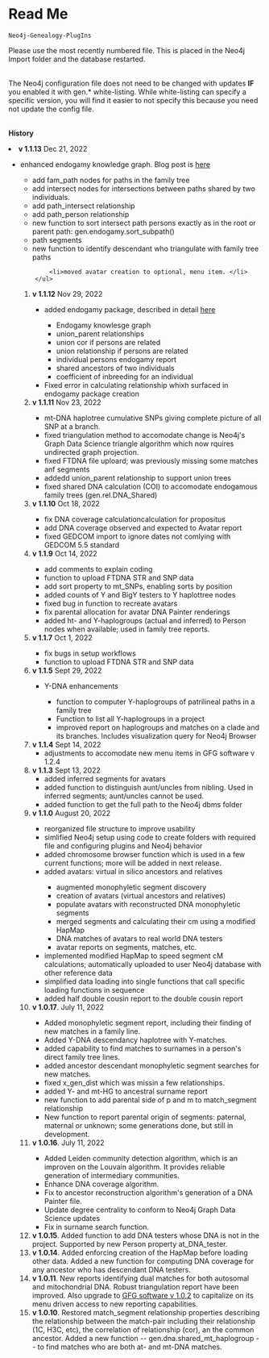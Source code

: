 <h1>Read Me</h1>

    Neo4j-Genealogy-PlugIns
  
Please use the most recently numbered file. This is placed in the Neo4j Import folder and the database restarted. <br><br>

The Neo4j configuration file does not need to be changed with updates <b>IF</b> you enabled it with gen.* white-listing. While white-listing can specify a specific version, you will find it easier to not specify this because you need not update the config file.<br><br>

<b>History</b>



<li><b>v 1.1.13</b> Dec 21, 2022</li>
        <ul>
            <li>enhanced endogamy knowledge graph. Blog post is <a href="https://www.wai.md/post/endogramy-ii-paths" target="new">here</a></li>
              <ul>
                    <li>add fam_path nodes for paths in the family tree</li>
                    <li>add intersect nodes for intersections between paths shared by two individuals.</li>
                    <li>add path_intersect relationship</li>
                    <li>add path_person relationship</li>
                    <li>new function to sort intersect path persons exactly as in the root or parent path: gen.endogamy.sort_subpath()  </li>
                    <li>path segments</li>
                    <li>new function to identify descendant who triangulate with family tree paths</li>
            </ul>
        
            <li>moved avatar creation to optional, menu item. </li>
        </ul>
    
<ol> 
    <li><b>v 1.1.12</b> Nov 29, 2022</li>
        <ul>
            <li>added endogamy package, described in detail <a href="https://www.wai.md/post/endogamy-i-the-knowledge-graph" target="new">here</a></li>
              <ul>
                    <li>Endogamy knowlesge graph</li>
                    <li>union_parent relationships</li>
                    <li>union cor if persons are related</li>
                    <li>union relationship if persons are related</li>
                    <li>individual persons endogamy report</li>
                    <li>shared ancestors of two individuals</li>
                    <li>coefficient of inbreeding for an individual</li>
            </ul>
        <li>Fixed error in calculating relationship whixh surfaced in endogamy package creation</li>
    </ul>
    <li><b>v 1.1.11</b> Nov 23, 2022</li>
    <ul>
        <li>mt-DNA haplotree cumulative SNPs giving complete picture of all SNP at a branch.</li>
        <li>fixed triangulation method to accomodate change is Neo4j's Graph Data Science triangle algorithm which now rquires undirected graph projection.</li>
        <li>fixed FTDNA file uploard; was previously missing some matches anf segments</li>
        <li>addedd union_parent relationship to support union trees</li>
         <li>fixed shared DNA calculation (COI) to accomodate endogamous family trees (gen.rel.DNA_Shared)</li>
     </ul>   
<li><b>v 1.1.10</b> Oct 18, 2022</li>
    <ul>
        <li>fix DNA coverage calculationcalculation for propositus</li>
        <li>add DNA coverage observed and expected to Avatar report</li>
        <li>fixed GEDCOM import to ignore dates not comlying with GEDCOM 5.5 standard</li>
     </ul>   
<li><b>v 1.1.9</b> Oct 14, 2022</li>
    <ul>
    <li>add comments to explain coding</li>
    <li>function to upload FTDNA STR and SNP data</li>
    <li>add sort property to mt_SNPs, enabling sorts by position</li>
    <li>added counts of Y and BigY testers to Y haplottree nodes</li>
    <li>fixed bug in function to recreate avatars</li>
    <li>fix parental allocation for avatar DNA Painter renderings</li>
    <li>added ht- and Y-haplogroups (actual and inferred) to Person nodes when available; used in family tree reports.</li>
    </ul>
    
<li><b>v 1.1.7</b> Oct 1, 2022</li>
    <ul>
    <li>fix bugs in setup workflows
     <li>function to upload FTDNA STR and SNP data</li>
   </uL>
<li><b>v 1.1.5</b> Sept 29, 2022</li>
 <ul>
    <li>Y-DNA enhancements</li>
        <ul>
             <li>function to computer Y-haplogroups of patrilineal paths in a family tree</li>
            <li>Function to list all Y-haplogroups in a project</li>
            <li>improved report on haplogroups and matches on a clade and its branches. Includes visualization query for Neo4j Browser</li>
        </ul>
 
 </ul>

<li><b>v 1.1.4</b> Sept 14, 2022
<ul>
    <li>adjustments to accomodate new menu items in GFG software v 1.2.4</li>
</ul>
</li>

<li><b>v 1.1.3</b> Sept 13, 2022
    <ul>
        <li>added inferred segments for avatars</li>
        <li>added function to distinguish aunt/uncles from nibling. Used in inferred segments; aunt/uncles cannot be used.</li>
        <li>added function to get the full path to the Neo4j dbms folder</li>
    </ul>
</li>

<li><b>v 1.1.0</b>  August 20, 2022</li>
    <ul>
        <li>reorganized file structure to improve usability</li> 
        <li>simlified Neo4j setup using code to create folders with required file and configuring plugins and Neo4j behavior</li>
        <li>added chromosome browser function which is used in a few current functions; more will be added in next release.</li> 
        <li>added avatars: virtual in silico ancestors and relatives</li> 
            <ul>
                <li>augmented monophyletic segment discovery</li>
                <li>creation of avatars (virtual ancestors and relatives)</li>
                <li>populate avatars with reconstructed DNA monophyletic segments</li>
                <li>merged  segments and calculating their cm using a modified HapMap</li>
                <li>DNA matches of avatars to real world DNA testers</li>
                <li>avatar reports on segments, matches, etc.</li>
            </ul>
         <li>implemented modified HapMap to speed segment cM calculations; automatically uploaded to user Neo4j database with other reference data</li> 
         <li>simplified data loading into single functions that call specific loading functions in sequence</li> 
         <li>added half double cousin report to the double cousin report</li> 
      </ul>
<li><b>v 1.0.17</b>. July 11, 2022</li>
   <ul>
   <li>Added monophyletic segment report, including their finding of new matches in a family line.</li>
   <li>Added Y-DNA descendancy haplotree with Y-matches.</li>
   <li>added capability to find matches to surnames in a person's direct family tree lines.</li>
   <li>added ancestor descendant monophyletic segment searches for new matches.</li>
   <li>fixed x_gen_dist which was missin a few relationships.</li>
   <li>added Y- and mt-HG to ancestral surname report</li>
   <li>new function to add parental side of p and m to match_segment relationship</li>
   <li>New function to report parental origin of segments: paternal, maternal or unknown; some generations done, but still in development.</li>
    </ul>
  <li><b>v 1.0.16</b>. July 11, 2022</li>
   <ul>
   <li>Added Leiden community detection algorithm, which is an improven on the Louvain algorithm. It provides reliable generation of intermediary communities.</li>
   <li>Enhance DNA coverage algorithm. </li>
   <li>Fix to ancestor reconstruction algorithm's generation of a DNA Painter file.</li>
    <li>Update degree centrality to conform to Neo4j Graph Data Science updates</li>
   <li>Fix in surname search function.</li>
</ul>
    <li><b>v 1.0.15</b>. Added function to add DNA testers whose DNA is not in the project. Supported by new Person property at_DNA_tester.</li>
   <li><b>v 1.0.14</b>. Added enforcing creation of the HapMap before loading other data. Added a new function for computing DNA coverage for any ancestor who has descendant DNA testers. </li>
  <li><b>v 1.0.11</b>. New reports identifying dual matches for both autosomal and mitochondrial DNA. Robust triangulation report have been improved. Also upgrade to <a href="https://www.wai.md/product-page/gfg-software">GFG software v 1.0.2</a> to capitalize on its menu driven access to new reporting capabilities.</li>
<li><b>v 1.0.10</b>. Restored match_segment relationship properties describing the relationship between the match-pair including their relationship (1C, H3C, etc), the correlation of relationship (cor), an the common ancestor. Added a new function -- gen.dna.shared_mt_haplogroup -- to find matches who are both at- and mt-DNA matches. </li>
  
</ol> 
  

